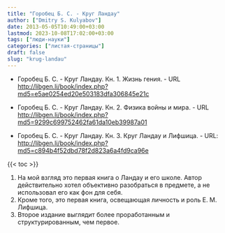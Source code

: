 ```yaml
---
title: "Горобец Б. С. - Круг Ландау"
author: ["Dmitry S. Kulyabov"]
date: 2013-05-05T10:49:00+03:00
lastmod: 2023-10-08T17:02:00+03:00
tags: ["люди-науки"]
categories: ["листая-страницы"]
draft: false
slug: "krug-landau"
---
```


-   Горобец Б. С. - Круг Ландау. Кн. 1. Жизнь гения. - URL <http://libgen.li/book/index.php?md5=e5ae0254ed20e503183dfa306845e21c>

-   Горобец Б. С. - Круг Ландау. Кн. 2. Физика войны и мира. - URL <http://libgen.li/book/index.php?md5=9299c699752462fa61da10eb39987a01>

-   Горобец Б. С. - Круг Ландау. Кн. 3. Круг Ландау и Лифшица. - URL: <http://libgen.li/book/index.php?md5=c894b4f52dbd78f2d823a6a4fd9ca96e>

<!--more-->

{{< toc >}}

1.  На мой взгляд это первая книга о Ландау и его школе. Автор действительно хотел объективно разобраться в предмете, а не использовал его как фон для себя.
2.  Кроме того, это первая книга, освещающая личность и роль Е. М. Лифшица.
3.  Второе издание выглядит более проработанным и структурированным, чем первое.
